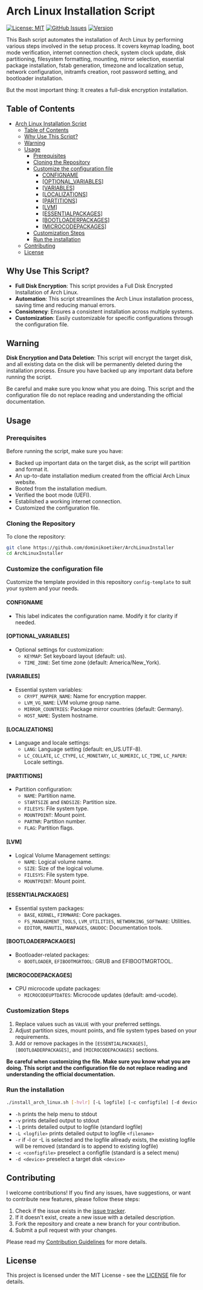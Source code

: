 # Arch Linux Installation Script

[![License: MIT](https://img.shields.io/badge/License-MIT-blue.svg)](https://github.com/dominikoetiker/ArchLinuxInstaller/blob/main/LICENSE)
[![GitHub Issues](https://img.shields.io/github/issues/dominikoetiker/ArchLinuxInstaller)](https://github.com/dominikoetiker/ArchLinuxInstaller/issues)
[![Version](https://img.shields.io/badge/version-0.0.1-blue.svg)](https://github.com/dominikoetiker/ArchLinuxInstaller/tree/v0.0.1)

This Bash script automates the installation of Arch Linux by performing various steps involved in the setup process. It covers keymap loading, boot mode verification, internet connection check, system clock update, disk partitioning, filesystem formatting, mounting, mirror selection, essential package installation, fstab generation, timezone and localization setup, network configuration, initramfs creation, root password setting, and bootloader installation.

But the most important thing: It creates a full-disk encryption installation.

## Table of Contents

- [Arch Linux Installation Script](#arch-linux-installation-script)
  - [Table of Contents](#table-of-contents)
  - [Why Use This Script?](#why-use-this-script)
  - [Warning](#warning)
  - [Usage](#usage)
    - [Prerequisites](#prerequisites)
    - [Cloning the Repository](#cloning-the-repository)
    - [Customize the configuration file](#customize-the-configuration-file)
      - [CONFIGNAME](#configname)
      - [\[OPTIONAL_VARIABLES\]](#optional_variables)
      - [\[VARIABLES\]](#variables)
      - [\[LOCALIZATIONS\]](#localizations)
      - [\[PARTITIONS\]](#partitions)
      - [\[LVM\]](#lvm)
      - [\[ESSENTIALPACKAGES\]](#essentialpackages)
      - [\[BOOTLOADERPACKAGES\]](#bootloaderpackages)
      - [\[MICROCODEPACKAGES\]](#microcodepackages)
    - [Customization Steps](#customization-steps)
    - [Run the installation](#run-the-installation)
  - [Contributing](#contributing)
  - [License](#license)

## Why Use This Script?

- **Full Disk Encryption**: This script provides a Full Disk Encrypted Installation of Arch Linux.
- **Automation**: This script streamlines the Arch Linux installation process, saving time and reducing manual errors.
- **Consistency**: Ensures a consistent installation across multiple systems.
- **Customization**: Easily customizable for specific configurations through the configuration file.

## Warning

**Disk Encryption and Data Deletion**: This script will encrypt the target disk, and all existing data on the disk will be permanently deleted during the installation process. Ensure you have backed up any important data before running the script.

Be careful and make sure you know what you are doing. This script and the configuration file do not replace reading and understanding the official documentation.

## Usage

### Prerequisites

Before running the script, make sure you have:

- Backed up important data on the target disk, as the script will partition and format it.
- An up-to-date installation medium created from the official Arch Linux website.
- Booted from the installation medium.
- Verified the boot mode (UEFI).
- Established a working internet connection.
- Customized the configuration file.

### Cloning the Repository

To clone the repository:

```bash
git clone https://github.com/dominikoetiker/ArchLinuxInstaller
cd ArchLinuxInstaller
```

### Customize the configuration file

Customize the template provided in this repository `config-template` to suit your system and your needs.

#### CONFIGNAME

- This label indicates the configuration name. Modify it for clarity if needed.

#### [OPTIONAL_VARIABLES]

- Optional settings for customization:
  - `KEYMAP`: Set keyboard layout (default: us).
  - `TIME_ZONE`: Set time zone (default: America/New_York).

#### [VARIABLES]

- Essential system variables:
  - `CRYPT_MAPPER_NAME`: Name for encryption mapper.
  - `LVM_VG_NAME`: LVM volume group name.
  - `MIRROR_COUNTRIES`: Package mirror countries (default: Germany).
  - `HOST_NAME`: System hostname.

#### [LOCALIZATIONS]

- Language and locale settings:
  - `LANG`: Language setting (default: en_US.UTF-8).
  - `LC_COLLATE`, `LC_CTYPE`, `LC_MONETARY`, `LC_NUMERIC`, `LC_TIME`, `LC_PAPER`: Locale settings.

#### [PARTITIONS]

- Partition configuration:
  - `NAME`: Partition name.
  - `STARTSIZE` and `ENDSIZE`: Partition size.
  - `FILESYS`: File system type.
  - `MOUNTPOINT`: Mount point.
  - `PARTNR`: Partition number.
  - `FLAG`: Partition flags.

#### [LVM]

- Logical Volume Management settings:
  - `NAME`: Logical volume name.
  - `SIZE`: Size of the logical volume.
  - `FILESYS`: File system type.
  - `MOUNTPOINT`: Mount point.

#### [ESSENTIALPACKAGES]

- Essential system packages:
  - `BASE`, `KERNEL`, `FIRMWARE`: Core packages.
  - `FS_MANAGEMENT_TOOLS`, `LVM_UTILITIES`, `NETWORKING_SOFTWARE`: Utilities.
  - `EDITOR`, `MANUTIL`, `MANPAGES`, `GNUDOC`: Documentation tools.

#### [BOOTLOADERPACKAGES]

- Bootloader-related packages:
  - `BOOTLOADER`, `EFIBOOTMGRTOOL`: GRUB and EFIBOOTMGRTOOL.

#### [MICROCODEPACKAGES]

- CPU microcode update packages:
  - `MICROCODEUPTDATES`: Microcode updates (default: amd-ucode).

### Customization Steps

1. Replace values such as `VALUE` with your preferred settings.
2. Adjust partition sizes, mount points, and file system types based on your requirements.
3. Add or remove packages in the `[ESSENTIALPACKAGES]`, `[BOOTLOADERPACKAGES]`, and `[MICROCODEPACKAGES]` sections.

**Be careful when customizing the file. Make sure you know what you are doing. This script and the configuration file do not replace reading and understanding the official documentation.**

### Run the installation

```bash
./install_arch_linux.sh [-hvlr] [-L logfile] [-c configfile] [-d device]
```

- `-h` prints the help menu to stdout
- `-v` prints detailed output to stdout
- `-l` prints detailed output to logfile (standard logfile)
- `-L <logfile>` prints detailed output to logfile `<filename>`
- `-r` if -l or -L is selected and the logfile allready exists,
  the existing logfile will be removed (standard is to append
  to existing logfile)
- `-c <configfile>` preselect a configfile (standard is a select menu)
- `-d <device>` preselect a target disk `<device>`

## Contributing

I welcome contributions! If you find any issues, have suggestions, or want to contribute new features, please follow these steps:

1. Check if the issue exists in the [issue tracker](https://github.com/dominikoetiker/ArchLinuxInstaller/issues).
2. If it doesn't exist, create a new issue with a detailed description.
3. Fork the repository and create a new branch for your contribution.
4. Submit a pull request with your changes.

Please read my [Contribution Guidelines](CONTRIBUTE.md) for more details.

## License

This project is licensed under the MIT License - see the [LICENSE](LICENSE) file for details.
